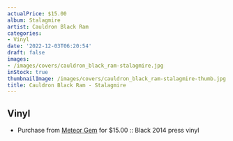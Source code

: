 ```yaml
---
actualPrice: $15.00
album: Stalagmire
artist: Cauldron Black Ram
categories:
- Vinyl
date: '2022-12-03T06:20:54'
draft: false
images:
- /images/covers/cauldron_black_ram-stalagmire.jpg
inStock: true
thumbnailImage: /images/covers/cauldron_black_ram-stalagmire-thumb.jpg
title: Cauldron Black Ram - Stalagmire
---
```


## Vinyl
* Purchase from [Meteor Gem](https://meteor-gem.com/products/cauldron-black-ram-stalagmire-lp) for $15.00 :: Black 2014 press vinyl
